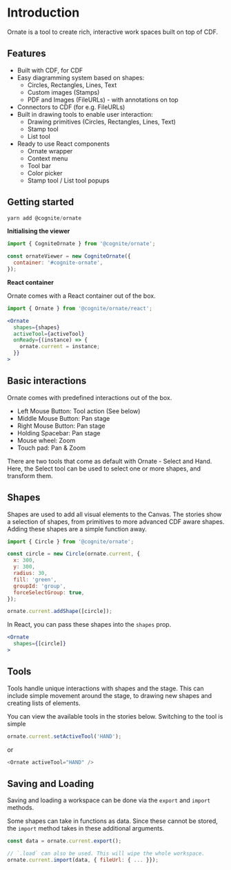 # Introduction

Ornate is a tool to create rich, interactive work spaces built on top of CDF.

## Features

- Built with CDF, for CDF
- Easy diagramming system based on shapes:
  - Circles, Rectangles, Lines, Text
  - Custom images (Stamps)
  - PDF and Images (FileURLs) - with annotations on top
- Connectors to CDF (for e.g. FileURLs)
- Built in drawing tools to enable user interaction:
  - Drawing primitives (Circles, Rectangles, Lines, Text)
  - Stamp tool
  - List tool
- Ready to use React components
  - Ornate wrapper
  - Context menu
  - Tool bar
  - Color picker
  - Stamp tool / List tool popups

## Getting started

```javascript
yarn add @cognite/ornate
```

**Initialising the viewer**

```javascript
import { CogniteOrnate } from '@cognite/ornate';

const ornateViewer = new CogniteOrnate({
  container: '#cognite-ornate',
});
```

**React container**

Ornate comes with a React container out of the box.

```jsx
import { Ornate } from '@cognite/ornate/react';

<Ornate
  shapes={shapes}
  activeTool={activeTool}
  onReady={(instance) => {
    ornate.current = instance;
  }}
>
```

## Basic interactions

Ornate comes with predefined interactions out of the box.

- Left Mouse Button: Tool action (See below)
- Middle Mouse Button: Pan stage
- Right Mouse Button: Pan stage
- Holding Spacebar: Pan stage
- Mouse wheel: Zoom
- Touch pad: Pan & Zoom

There are two tools that come as default with Ornate - Select and Hand. Here, the Select tool can be used to select one or more shapes, and transform them.

## Shapes

Shapes are used to add all visual elements to the Canvas. The stories show a selection of shapes, from primitives to more advanced CDF aware shapes.
Adding these shapes are a simple function away.

```javascript
import { Circle } from '@cognite/ornate';

const circle = new Circle(ornate.current, {
  x: 300,
  y: 300,
  radius: 30,
  fill: 'green',
  groupId: 'group',
  forceSelectGroup: true,
});

ornate.current.addShape([circle]);
```

In React, you can pass these shapes into the `shapes` prop.

```jsx
<Ornate
  shapes={[circle]}
>
```

## Tools

Tools handle unique interactions with shapes and the stage. This can include simple movement around the stage, to drawing new shapes and creating lists of elements.

You can view the available tools in the stories below. Switching to the tool is simple

```javascript
ornate.current.setActiveTool('HAND');
```

or

```javascript
<Ornate activeTool="HAND" />
```

## Saving and Loading

Saving and loading a workspace can be done via the `export` and `import` methods.

Some shapes can take in functions as data. Since these cannot be stored, the `import` method takes in these additional arguments.

```javascript
const data = ornate.current.export();

// `.load` can also be used. This will wipe the whole workspace.
ornate.current.import(data, { fileUrl: { ... }});

```

